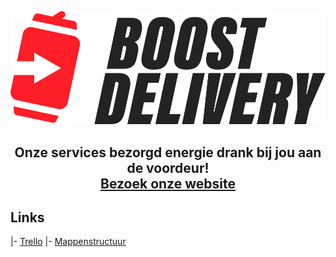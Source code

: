 ![alt text](https://github.com/imcrazydia/boosted-delivery/blob/master/public/img/logo/logo_zwart.PNG "Logo")
## <p align="center">Onze services bezorgd energie drank bij jou aan de voordeur! <br /> [Bezoek onze website](http://www.boosted-delivery.online/)</p>

## Links
|- [Trello](https://trello.com/b/QbfdVs2q/boost-delivery)
|- [Mappenstructuur](https://github.com/imcrazydia/boosted-delivery/tree/master/info/website_mappenstructuur_screenshots)
